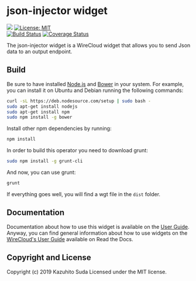 # json-injector widget

[![](https://nexus.lab.fiware.org/repository/raw/public/badges/chapters/visualization.svg)](https://www.fiware.org/developers/catalogue/)
[![License: MIT](https://img.shields.io/github/license/lets-fiware/json-injector.svg)](https://opensource.org/licenses/MIT)<br/>
[![Build Status](https://travis-ci.org/lets-fiware/json-injector.svg?branch=master)](https://travis-ci.org/lets-fiware/json-injector)
[![Coverage Status](https://coveralls.io/repos/github/lets-fiware/json-injector/badge.svg?branch=master)](https://coveralls.io/github/lets-fiware/json-injector?branch=master)

The json-injector widget is a WireCloud widget that allows you to send Json data to an output endpoint.

Build
-----

Be sure to have installed [Node.js](http://node.js) and [Bower](http://bower.io) in your system. For example, you can install it on Ubuntu and Debian running the following commands:

```bash
curl -sL https://deb.nodesource.com/setup | sudo bash -
sudo apt-get install nodejs
sudo apt-get install npm
sudo npm install -g bower
```

Install other npm dependencies by running:

```bash
npm install
```

In order to build this operator you need to download grunt:

```bash
sudo npm install -g grunt-cli
```

And now, you can use grunt:

```bash
grunt
```

If everything goes well, you will find a wgt file in the `dist` folder.

## Documentation

Documentation about how to use this widget is available on the
[User Guide](src/doc/userguide.md). Anyway, you can find general information
about how to use widgets on the
[WireCloud's User Guide](https://wirecloud.readthedocs.io/en/stable/user_guide/)
available on Read the Docs.

## Copyright and License

Copyright (c) 2019 Kazuhito Suda
Licensed under the MIT license.
